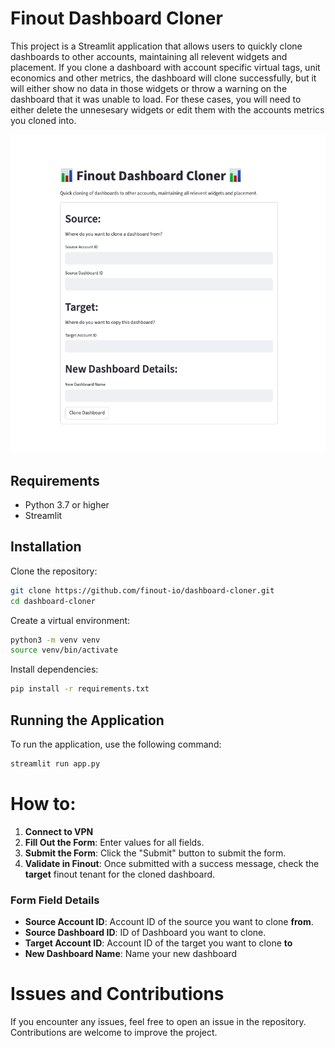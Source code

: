# Finout Dashboard Cloner

   This project is a Streamlit application that allows users to quickly clone dashboards to other accounts, maintaining all relevent widgets and placement. If you clone a dashboard with account specific virtual tags, unit economics and other metrics, the dashboard will clone successfully, but it will either show no data in those widgets or throw a warning on the dashboard that it was unable to load. For these cases, you will need to either delete the unnesesary widgets or edit them with the accounts metrics you cloned into.

   ![Alt text](assets/cloner.png "1")

## Requirements

- Python 3.7 or higher
- Streamlit

## Installation

Clone the repository:
   ```sh
   git clone https://github.com/finout-io/dashboard-cloner.git
   cd dashboard-cloner
   ```

Create a virtual environment:
   ```sh
   python3 -m venv venv
   source venv/bin/activate
   ```
Install dependencies:
   ```sh
   pip install -r requirements.txt
   ```

## Running the Application

To run the application, use the following command:

   ```sh
   streamlit run app.py
   ```

# How to:
1. **Connect to VPN**
2. **Fill Out the Form**: Enter values for all fields.
3. **Submit the Form**: Click the "Submit" button to submit the form.
4. **Validate in Finout**: Once submitted with a success message, check the **target** finout tenant for the cloned dashboard.

### Form Field Details
- **Source Account ID**: Account ID of the source you want to clone **from**.
- **Source Dashboard ID**: ID of Dashboard you want to clone.
- **Target Account ID**: Account ID of the target you want to clone **to**
- **New Dashboard Name**: Name your new dashboard

# Issues and Contributions

If you encounter any issues, feel free to open an issue in the repository. Contributions are welcome to improve the project.
